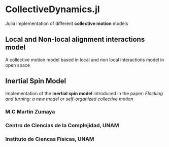 # CollectiveDynamics.jl

Julia implementation of different **collective motion** models

## Local and Non-local alignment interactions model

A collective motion model based in local and non local interactions model in open space

## Inertial Spin Model

Implementation of the **inertial spin model** introduced in the paper: *Flocking and turning: a new model or self-organized collective motion*

### M.C Martin Zumaya
### Centro de Ciencias de la Complejidad, UNAM
### Instituto de Ciencas Físicas, UNAM
